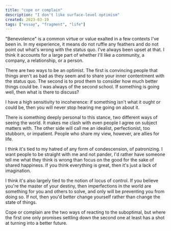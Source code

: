 ```yaml
---
title: "cope or complain"
description: "I don't like surface-level optimism"
created: 2023-03-19
tags: ["essay", "fragment", "life"]
---
```


"Benevolence" is a common virtue or value exalted in a few contexts I've been in. In my experience, it means do not ruffle any feathers and do not point out what's wrong with the status quo. I've always been upset at that. I think it accounts for a large part of whether I'll like a community, a company, a relationship, or a person.

There are two ways to be an optimist. The first is convincing people that things aren't as bad as they seem and to share your inner contentment with the status quo. The second is to prod them to consider how much better things could be. I was always of the second school. If something is going well, then what is there to discuss?

I have a high sensitivity to incoherence: if something isn't what it ought or could be, then you will never stop hearing me going on about it.

There is something deeply personal to this stance, two different ways of seeing the world. It makes me clash with even people I agree on subject matters with. The other side will call me an idealist, perfectionist, too stubborn, or impatient. People who share my view, however, are allies for life.

I think it's tied to my hatred of any form of condescension, of patronizing. I want people to be straight with me and not pander, I'd rather have someone tell me what they think is wrong than focus on the good for the sake of shared happiness. If you think everything is great, then it's just a lack of imagination.

I think it's also largely tied to the notion of locus of control. If you believe you're the master of your destiny, then imperfections in the world are something for you and others to solve, and only will be preventing you from doing so. If not, then you'd better change yourself rather than change the state of things.

Cope or complain are the two ways of reacting to the suboptimal, but where the first one only promises settling down the second one at least has a shot at turning into a better future.
